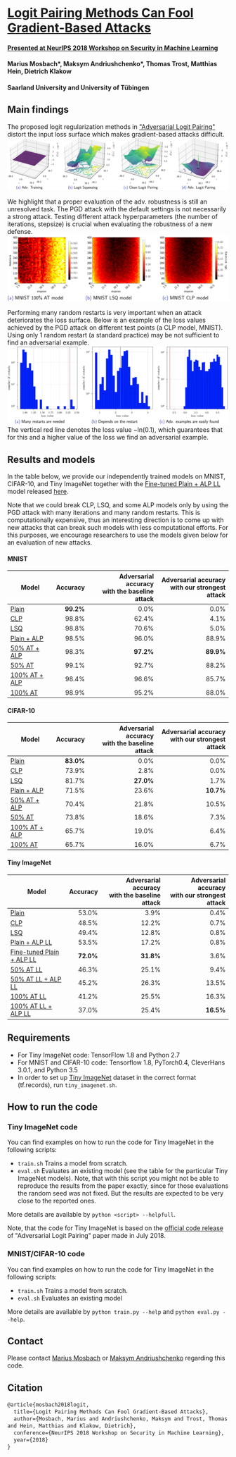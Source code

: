 # [Logit Pairing Methods Can Fool Gradient-Based Attacks](https://arxiv.org/abs/1810.12042) 
#### [Presented at NeurIPS 2018 Workshop on Security in Machine Learning](https://secml2018.github.io/) 
#### Marius Mosbach*, Maksym Andriushchenko*, Thomas Trost, Matthias Hein, Dietrich Klakow
#### Saarland University and University of Tübingen


## Main findings
The proposed logit regularization methods in ["Adversarial Logit Pairing"](https://arxiv.org/abs/1803.06373) distort the input loss surface which makes gradient-based attacks difficult.
![](images/loss_surfaces.png)


We highlight that a proper evaluation of the adv. robustness is still an unresolved task.
The PGD attack with the default settings is not necessarily a strong attack. Testing different attack hyperparameters (the number of iterations, stepsize) is crucial when evaluating the robustness of a new defense.
![](images/heatmaps.png)

Performing many random restarts is very important when an attack deteriorates the loss surface. Below is an example of the loss values achieved by the PGD attack on different test points (a CLP model, MNIST). Using only 1 random restart (a standard practice) may be not sufficient to find an adversarial example.
![](images/histograms.png)
The vertical red line denotes the loss value −ln(0.1), which guarantees that for this and a higher value of the loss
we find an adversarial example.


## Results and models
In the table below, we provide our independently trained models on MNIST, CIFAR-10, and Tiny ImageNet together with the [Fine-tuned Plain + ALP LL]() model released [here](https://github.com/tensorflow/models/tree/master/research/adversarial_logit_pairing).

Note that we could break CLP, LSQ, and some ALP models only by using the PGD attack with many iterations and many random restarts. 
This is computationally expensive, thus an interesting direction is to come up with new attacks that can break such models with less computational efforts. 
For this purposes, we encourage researchers to use the models given below for an evaluation of new attacks.

#### MNIST
| Model                         | Accuracy  | Adversarial accuracy <br> with the baseline attack | Adversarial accuracy <br> with our strongest attack|
| -----------                   | -----:     | -----:     | -----:     |
| [Plain](https://oc.cs.uni-saarland.de/owncloud/index.php/s/7SppqtzC5PB8kz4)                     | **99.2%** | 0.0%      | 0.0%      |
| [CLP](https://oc.cs.uni-saarland.de/owncloud/index.php/s/w2yegcfx8mc8kNa)                       | 98.8%     | 62.4%     | 4.1%      |
| [LSQ](https://oc.cs.uni-saarland.de/owncloud/index.php/s/a5ZY72BDCPEtb2S)                       | 98.8%     | 70.6%     | 5.0%      |
| [Plain + ALP](https://oc.cs.uni-saarland.de/owncloud/index.php/s/Sm2zqLwCBp8JH7z)               | 98.5%     | 96.0%     | 88.9%     |
| [50% AT + ALP](https://oc.cs.uni-saarland.de/owncloud/index.php/s/XQ4ZSHjWiE4HB3B)              | 98.3%     | **97.2%** | **89.9%** |
| [50% AT](https://oc.cs.uni-saarland.de/owncloud/index.php/s/LCtkkL6kHz4YZLo)                    | 99.1%     | 92.7%     | 88.2%     |
| [100% AT + ALP](https://oc.cs.uni-saarland.de/owncloud/index.php/s/ESXgi3LYfHgNc5F)             | 98.4%     | 96.6%     | 85.7%     |
| [100% AT](https://oc.cs.uni-saarland.de/owncloud/index.php/s/cPA5HFYcgEoskMS)                   | 98.9%     | 95.2%     | 88.0%     |


#### CIFAR-10
| Model                         | Accuracy  | Adversarial accuracy <br> with the baseline attack | Adversarial accuracy <br> with our strongest attack|
| -----------                   | -----:     | -----:     | -----:     |
| [Plain](https://oc.cs.uni-saarland.de/owncloud/index.php/s/NKojskBc5377YbP)                     | **83.0%** | 0.0%      | 0.0%      |
| [CLP](https://oc.cs.uni-saarland.de/owncloud/index.php/s/odcd7FgFdbqq6zL)                       | 73.9%     | 2.8%      | 0.0%      |
| [LSQ](https://oc.cs.uni-saarland.de/owncloud/index.php/s/EYnbHDeMbe4mq5M)                       | 81.7%     | **27.0%** | 1.7%      |
| [Plain + ALP](https://oc.cs.uni-saarland.de/owncloud/index.php/s/MPneF76Njp2ZmEj)               | 71.5%     | 23.6%     | **10.7%** |
| [50% AT + ALP](https://oc.cs.uni-saarland.de/owncloud/index.php/s/ToYDkSQoeQxqfyX)              | 70.4%     | 21.8%     | 10.5%     |
| [50% AT](https://oc.cs.uni-saarland.de/owncloud/index.php/s/P66RwZjdKxsjCgr)                    | 73.8%     | 18.6%     | 7.3%      |
| [100% AT + ALP](https://oc.cs.uni-saarland.de/owncloud/index.php/s/MyPkqTf8JSWtsx7)             | 65.7%     | 19.0%     | 6.4%      |
| [100% AT](https://oc.cs.uni-saarland.de/owncloud/index.php/s/pBr62SQzCgK2iR2)                   | 65.7%     | 16.0%     | 6.7%      |


#### Tiny ImageNet
| Model                         | Accuracy  | Adversarial accuracy <br> with the baseline attack | Adversarial accuracy <br> with our strongest attack|
| -----------                   | -----:    | -----:     | -----:     |
| [Plain](https://oc.cs.uni-saarland.de/owncloud/index.php/s/PSDQwxyix5PAkwM)                     | 53.0%     | 3.9%      | 0.4%      |
| [CLP](https://oc.cs.uni-saarland.de/owncloud/index.php/s/X4M97pp5ZMMdDnF)                       | 48.5%     | 12.2%     | 0.7%      |
| [LSQ](https://oc.cs.uni-saarland.de/owncloud/index.php/s/KLC97NCebtyKXtS)                       | 49.4%     | 12.8%     | 0.8%      |
| [Plain + ALP LL](https://oc.cs.uni-saarland.de/owncloud/index.php/s/5jjw9CzABWGXrKz)            | 53.5%     | 17.2%     | 0.8%      |
| [Fine-tuned Plain + ALP LL](https://oc.cs.uni-saarland.de/owncloud/index.php/s/x6M6aZCK8GYEQgf) | **72.0%** | **31.8%** | 3.6%      |
| [50% AT LL](https://oc.cs.uni-saarland.de/owncloud/index.php/s/8FKqzd862bm6b5k)                 | 46.3%     | 25.1%     | 9.4%      |
| [50% AT LL + ALP LL](https://oc.cs.uni-saarland.de/owncloud/index.php/s/qp3o4GLCQiB69Jb)        | 45.2%     | 26.3%     | 13.5%     |
| [100% AT LL](https://oc.cs.uni-saarland.de/owncloud/index.php/s/xcMBbdwt7xKBj4m)                | 41.2%     | 25.5%     | 16.3%     |
| [100% AT LL + ALP LL](https://oc.cs.uni-saarland.de/owncloud/index.php/s/b4fsTjiPQ6DgF6t)       | 37.0%     | 25.4%     | **16.5%** |


## Requirements
* For Tiny ImageNet code: TensorFlow 1.8 and Python 2.7
* For MNIST and CIFAR-10 code: Tensorflow 1.8, PyTorch0.4, CleverHans 3.0.1, and Python 3.5
* In order to set up [Tiny ImageNet](https://tiny-imagenet.herokuapp.com/) 
dataset in the correct format (tf.records), run `tiny_imagenet.sh`.


## How to run the code

### Tiny ImageNet code
You can find examples on how to run the code for Tiny ImageNet in the following scripts:
* `train.sh` Trains a model from scratch. 
* `eval.sh` Evaluates an existing model (see the table for the particular Tiny ImageNet models). Note, that with this script you might not be able to
reproduce the results from the paper exactly, since for those evaluations the random seed was not fixed.
But the results are expected to be very close to the reported ones.

More details are available by `python <script> --helpfull`.

Note, that the code for Tiny ImageNet is based on the [official code release](https://github.com/tensorflow/models/tree/c42ce18ce500893f2aa0bf08828a9d0f8083fbae/research/adversarial_logit_pairing) 
of "Adversarial Logit Pairing" paper made in July 2018.

### MNIST/CIFAR-10 code

You can find examples on how to run the code for Tiny ImageNet in the following scripts:
* `train.sh` Trains a model from scratch. 
* `eval.sh` Evaluates an existing model

More details are available by `python train.py --help` and `python eval.py --help`.


## Contact
Please contact [Marius Mosbach](https://github.com/mmarius) or [Maksym Andriushchenko](https://github.com/max-andr)
regarding this code.

## Citation
```
@article{mosbach2018logit,
  title={Logit Pairing Methods Can Fool Gradient-Based Attacks},
  author={Mosbach, Marius and Andriushchenko, Maksym and Trost, Thomas and Hein, Matthias and Klakow, Dietrich},
  conference={NeurIPS 2018 Workshop on Security in Machine Learning},
  year={2018}
}
```
